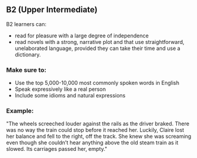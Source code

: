 ## B2 (Upper Intermediate)
B2 learners can:
- read for pleasure with a large degree of independence
- read novels with a strong, narrative plot and that use straightforward, unelaborated language, provided they can take their time and use a dictionary.

### Make sure to:
- Use the top 5,000-10,000 most commonly spoken words in English
- Speak expressively like a real person
- Include some idioms and natural expressions

### Example:
"The wheels screeched louder against the rails as the driver braked. There was no way the train could stop before it reached her. Luckily, Claire lost her balance and fell to the right, off the track. She knew she was screaming even though she couldn’t hear anything above the old steam train as it slowed. Its carriages passed her, empty."